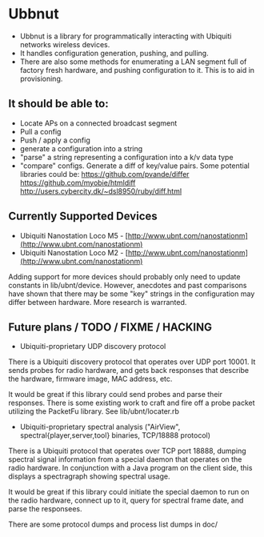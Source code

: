 Ubbnut
======

* Ubbnut is a library for programmatically interacting with Ubiquiti networks wireless devices.
* It handles configuration generation, pushing, and pulling.
* There are also some methods for enumerating a LAN segment full of factory fresh hardware, and pushing configuration to it. This is to aid in provisioning.


It should be able to:
---------------------
* Locate APs on a connected broadcast segment
* Pull a config
* Push / apply a config
* generate a configuration into a string
* "parse" a string representing a configuration into a k/v data type
* "compare" configs. Generate a diff of key/value pairs. Some potential libraries could be:
  https://github.com/pvande/differ
  https://github.com/myobie/htmldiff
  http://users.cybercity.dk/~dsl8950/ruby/diff.html

Currently Supported Devices
---------------------------
* Ubiquiti Nanostation Loco M5 - [http://www.ubnt.com/nanostationm](http://www.ubnt.com/nanostationm)
* Ubiquiti Nanostation Loco M2 - [http://www.ubnt.com/nanostationm](http://www.ubnt.com/nanostationm)

Adding support for more devices should probably only need to update constants in lib/ubnt/device. However, anecdotes and past comparisons have shown that there may be some "key" strings in the configuration may differ between hardware. More research is warranted. 


Future plans / TODO / FIXME / HACKING
-------------------------------------

- Ubiquiti-proprietary UDP discovery protocol

There is a Ubiquiti discovery protocol that operates over UDP port 10001. It
sends probes for radio hardware, and gets back responses that describe the
hardware, firmware image, MAC address, etc.

It would be great if this library could send probes and parse their responses.
There is some existing work to craft and fire off a probe packet utilizing the
PacketFu library. See lib/ubnt/locater.rb

- Ubiquiti-proprietary spectral analysis ("AirView",
  spectral{player,server,tool} binaries, TCP/18888 protocol)

There is a Ubiquiti protocol that operates over TCP port 18888, dumping
spectral signal information from a special daemon that operates on the radio
hardware. In conjunction with a Java program on the client side, this displays
a spectragraph showing spectral usage.

It would be great if this library could initiate the special daemon to run on
the radio hardware, connect up to it, query for spectral frame date, and parse
the responsees.

There are some protocol dumps and process list dumps in doc/
